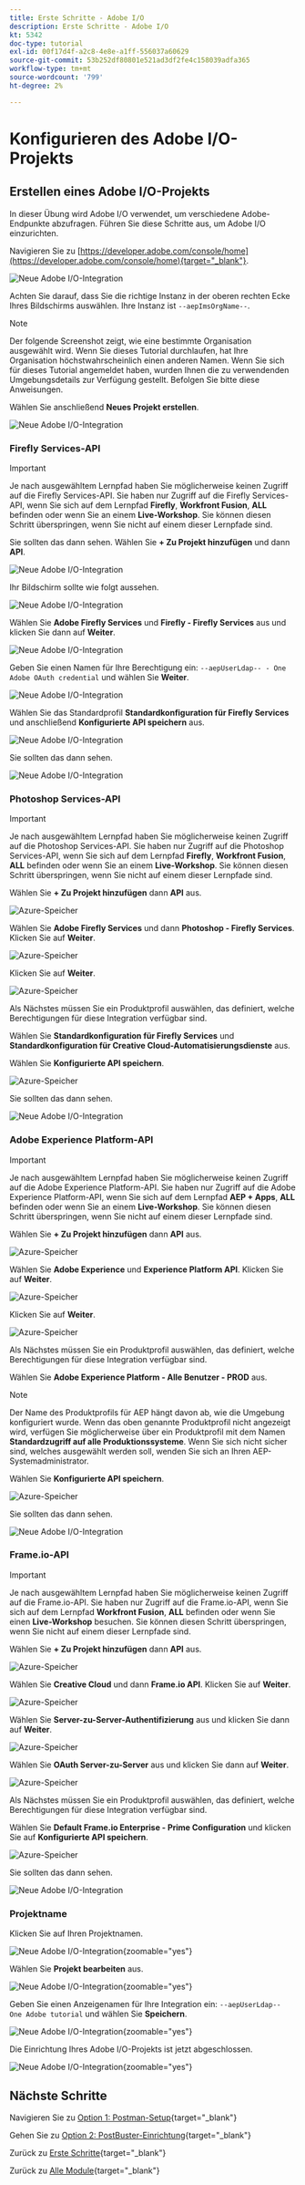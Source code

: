 ```yaml
---
title: Erste Schritte - Adobe I/O
description: Erste Schritte - Adobe I/O
kt: 5342
doc-type: tutorial
exl-id: 00f17d4f-a2c8-4e8e-a1ff-556037a60629
source-git-commit: 53b252df80801e521ad3df2fe4c158039adfa365
workflow-type: tm+mt
source-wordcount: '799'
ht-degree: 2%

---
```


# Konfigurieren des Adobe I/O-Projekts

## Erstellen eines Adobe I/O-Projekts

In dieser Übung wird Adobe I/O verwendet, um verschiedene Adobe-Endpunkte abzufragen. Führen Sie diese Schritte aus, um Adobe I/O einzurichten.

Navigieren Sie zu [https://developer.adobe.com/console/home](https://developer.adobe.com/console/home){target="_blank"}.

![Neue Adobe I/O-Integration](./images/iohome.png)

Achten Sie darauf, dass Sie die richtige Instanz in der oberen rechten Ecke Ihres Bildschirms auswählen. Ihre Instanz ist `--aepImsOrgName--`.

>[!NOTE]
>
> Der folgende Screenshot zeigt, wie eine bestimmte Organisation ausgewählt wird. Wenn Sie dieses Tutorial durchlaufen, hat Ihre Organisation höchstwahrscheinlich einen anderen Namen. Wenn Sie sich für dieses Tutorial angemeldet haben, wurden Ihnen die zu verwendenden Umgebungsdetails zur Verfügung gestellt. Befolgen Sie bitte diese Anweisungen.

Wählen Sie anschließend **Neues Projekt erstellen**.

![Neue Adobe I/O-Integration](./images/iocomp.png)

### Firefly Services-API

>[!IMPORTANT]
>
>Je nach ausgewähltem Lernpfad haben Sie möglicherweise keinen Zugriff auf die Firefly Services-API. Sie haben nur Zugriff auf die Firefly Services-API, wenn Sie sich auf dem Lernpfad **Firefly**, **Workfront Fusion**, **ALL** befinden oder wenn Sie an einem **Live-Workshop**. Sie können diesen Schritt überspringen, wenn Sie nicht auf einem dieser Lernpfade sind.

Sie sollten das dann sehen. Wählen Sie **+ Zu Projekt hinzufügen** und dann **API**.

![Neue Adobe I/O-Integration](./images/adobe_io_access_api.png)

Ihr Bildschirm sollte wie folgt aussehen.

![Neue Adobe I/O-Integration](./images/api1.png)

Wählen Sie **Adobe Firefly Services** und **Firefly - Firefly Services** aus und klicken Sie dann auf **Weiter**.

![Neue Adobe I/O-Integration](./images/api3.png)

Geben Sie einen Namen für Ihre Berechtigung ein: `--aepUserLdap-- - One Adobe OAuth credential` und wählen Sie **Weiter**.

![Neue Adobe I/O-Integration](./images/api4.png)

Wählen Sie das Standardprofil **Standardkonfiguration für Firefly Services** und anschließend **Konfigurierte API speichern** aus.

![Neue Adobe I/O-Integration](./images/api9.png)

Sie sollten das dann sehen.

![Neue Adobe I/O-Integration](./images/api10.png)

### Photoshop Services-API

>[!IMPORTANT]
>
>Je nach ausgewähltem Lernpfad haben Sie möglicherweise keinen Zugriff auf die Photoshop Services-API. Sie haben nur Zugriff auf die Photoshop Services-API, wenn Sie sich auf dem Lernpfad **Firefly**, **Workfront Fusion**, **ALL** befinden oder wenn Sie an einem **Live-Workshop**. Sie können diesen Schritt überspringen, wenn Sie nicht auf einem dieser Lernpfade sind.
>
>Wählen Sie **+ Zu Projekt hinzufügen** dann **API** aus.

![Azure-Speicher](./images/ps2.png)

Wählen Sie **Adobe Firefly Services** und dann **Photoshop - Firefly Services**. Klicken Sie auf **Weiter**.

![Azure-Speicher](./images/ps3.png)

Klicken Sie auf **Weiter**.

![Azure-Speicher](./images/ps4.png)

Als Nächstes müssen Sie ein Produktprofil auswählen, das definiert, welche Berechtigungen für diese Integration verfügbar sind.

Wählen Sie **Standardkonfiguration für Firefly Services** und **Standardkonfiguration für Creative Cloud-Automatisierungsdienste** aus.

Wählen Sie **Konfigurierte API speichern**.

![Azure-Speicher](./images/ps5.png)

Sie sollten das dann sehen.

![Neue Adobe I/O-Integration](./images/ps7.png)

### Adobe Experience Platform-API

>[!IMPORTANT]
>
>Je nach ausgewähltem Lernpfad haben Sie möglicherweise keinen Zugriff auf die Adobe Experience Platform-API. Sie haben nur Zugriff auf die Adobe Experience Platform-API, wenn Sie sich auf dem Lernpfad **AEP + Apps**, **ALL** befinden oder wenn Sie an einem **Live-Workshop**. Sie können diesen Schritt überspringen, wenn Sie nicht auf einem dieser Lernpfade sind.

Wählen Sie **+ Zu Projekt hinzufügen** dann **API** aus.

![Azure-Speicher](./images/aep1.png)

Wählen Sie **Adobe Experience** und **Experience Platform API**. Klicken Sie auf **Weiter**.

![Azure-Speicher](./images/aep2.png)

Klicken Sie auf **Weiter**.

![Azure-Speicher](./images/aep3.png)

Als Nächstes müssen Sie ein Produktprofil auswählen, das definiert, welche Berechtigungen für diese Integration verfügbar sind.

Wählen Sie **Adobe Experience Platform - Alle Benutzer - PROD** aus.

>[!NOTE]
>
>Der Name des Produktprofils für AEP hängt davon ab, wie die Umgebung konfiguriert wurde. Wenn das oben genannte Produktprofil nicht angezeigt wird, verfügen Sie möglicherweise über ein Produktprofil mit dem Namen **Standardzugriff auf alle Produktionssysteme**. Wenn Sie sich nicht sicher sind, welches ausgewählt werden soll, wenden Sie sich an Ihren AEP-Systemadministrator.

Wählen Sie **Konfigurierte API speichern**.

![Azure-Speicher](./images/aep4.png)

Sie sollten das dann sehen.

![Neue Adobe I/O-Integration](./images/aep5.png)

### Frame.io-API

>[!IMPORTANT]
>
>Je nach ausgewähltem Lernpfad haben Sie möglicherweise keinen Zugriff auf die Frame.io-API. Sie haben nur Zugriff auf die Frame.io-API, wenn Sie sich auf dem Lernpfad **Workfront Fusion**, **ALL** befinden oder wenn Sie einen **Live-Workshop** besuchen. Sie können diesen Schritt überspringen, wenn Sie nicht auf einem dieser Lernpfade sind.

Wählen Sie **+ Zu Projekt hinzufügen** dann **API** aus.

![Azure-Speicher](./images/fiops2.png)

Wählen Sie **Creative Cloud** und dann **Frame.io API**. Klicken Sie auf **Weiter**.

![Azure-Speicher](./images/fiops3.png)

Wählen Sie **Server-zu-Server-Authentifizierung** aus und klicken Sie dann auf **Weiter**.

![Azure-Speicher](./images/fiops4.png)

Wählen Sie **OAuth Server-zu-Server** aus und klicken Sie dann auf **Weiter**.

![Azure-Speicher](./images/fiops5.png)

Als Nächstes müssen Sie ein Produktprofil auswählen, das definiert, welche Berechtigungen für diese Integration verfügbar sind.

Wählen Sie **Default Frame.io Enterprise - Prime Configuration** und klicken Sie auf **Konfigurierte API speichern**.

![Azure-Speicher](./images/fiops6.png)

Sie sollten das dann sehen.

![Neue Adobe I/O-Integration](./images/fiops7.png)

### Projektname

Klicken Sie auf Ihren Projektnamen.

![Neue Adobe I/O-Integration](./images/api13.png){zoomable="yes"}

Wählen Sie **Projekt bearbeiten** aus.

![Neue Adobe I/O-Integration](./images/api14.png){zoomable="yes"}

Geben Sie einen Anzeigenamen für Ihre Integration ein: `--aepUserLdap-- One Adobe tutorial` und wählen Sie **Speichern**.

![Neue Adobe I/O-Integration](./images/api15.png){zoomable="yes"}

Die Einrichtung Ihres Adobe I/O-Projekts ist jetzt abgeschlossen.

![Neue Adobe I/O-Integration](./images/api16.png){zoomable="yes"}

## Nächste Schritte

Navigieren Sie zu [Option 1: Postman-Setup](./ex7.md){target="_blank"}

Gehen Sie zu [Option 2: PostBuster-Einrichtung](./ex8.md){target="_blank"}

Zurück zu [Erste Schritte](./getting-started.md){target="_blank"}

Zurück zu [Alle Module](./../../../overview.md){target="_blank"}
